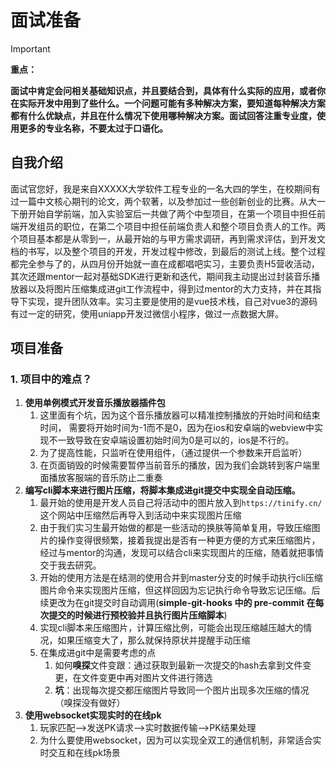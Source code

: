 # 面试准备

> [!IMPORTANT]
>
> **重点：**
>
> ​	**面试中肯定会问相关基础知识点，并且要结合到，具体有什么实际的应用，或者你在实际开发中用到了些什么。一个问题可能有多种解决方案，要知道每种解决方案都有什么优缺点，并且在什么情况下使用哪种解决方案。面试回答注重专业度，使用更多的专业名称，不要太过于口语化。**

## 自我介绍

​	面试官您好，我是来自XXXXX大学软件工程专业的一名大四的学生，在校期间有过一篇中文核心期刊的论文，两个软著，以及参加过一些创新创业的比赛。从大一下册开始自学前端，加入实验室后一共做了两个中型项目，在第一个项目中担任前端开发组员的职位，在第二个项目中担任前端负责人和整个项目负责人的工作。两个项目基本都是从零到一，从最开始的与甲方需求调研，再到需求评估，到开发文档的书写，以及整个项目的开发，开发过程中修改，到最后的测试上线。整个过程都完全参与了的，从四月份开始就一直在成都唱吧实习，主要负责H5营收活动，其次还跟mentor一起对基础SDK进行更新和迭代，期间我主动提出过封装音乐播放器以及将图片压缩集成进git工作流程中，得到过mentor的大力支持，并在其指导下实现，提升团队效率。实习主要是使用的是vue技术栈，自己对vue3的源码有过一定的研究，使用uniapp开发过微信小程序，做过一点数据大屏。

## 项目准备

### 1. 项目中的难点？

1. **使用单例模式开发音乐播放器插件包**
   1. 这里面有个坑，因为这个音乐播放器可以精准控制播放的开始时间和结束时间， 需要将开始时间为-1而不是0，因为在ios和安卓端的webview中实现不一致导致在安卓端设置初始时间为0是可以的，ios是不行的。
   2. 为了提高性能，只监听在使用组件，（通过提供一个参数来开启监听）
   3. 在页面销毁的时候需要暂停当前音乐的播放，因为我们会跳转到客户端里面播放客服端的音乐防止二重奏
2. **编写cli脚本来进行图片压缩，将脚本集成进git提交中实现全自动压缩。**
   1. 最开始的使用是开发人员自己将活动中的图片放入到`https://tinify.cn/`这个网站中压缩然后再导入到活动中来实现图片压缩
   2. 由于我们实习生最开始做的都是一些活动的换肤等简单复用，导致压缩图片的操作变得很频繁，接着我提出是否有一种更方便的方式来压缩图片，经过与mentor的沟通，发现可以结合cli来实现图片的压缩，随着就把事情交于我去研究。
   3. 开始的使用方法是在结测的使用合并到master分支的时候手动执行cli压缩图片命令来实现图片压缩，但这样回因为忘记执行命令导致忘记压缩。后续更改为在git提交时自动调用(**simple-git-hooks 中的 pre-commit 在每次提交的时候进行预校验并且执行图片压缩脚本**)
   4. 实现cli脚本来压缩图片，计算压缩比例，可能会出现压缩越压越大的情况，如果压缩变大了，那么就保持原状并提醒手动压缩
   5. 在集成进git中是需要考虑的点
      1. 如何**嗅探**文件变跟：通过获取到最新一次提交的hash去拿到文件变更，在文件变更中再对图片文件进行筛选
      2. **坑**：出现每次提交都压缩图片导致同一个图片出现多次压缩的情况（嗅探没有做好）
3. **使用websocket实现实时的在线pk**
   1. 玩家匹配-->发送PK请求-->实时数据传输-->PK结果处理
   2. 为什么要使用websocket，因为可以实现全双工的通信机制，非常适合实时交互和在线pk场景

